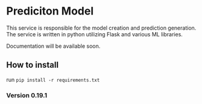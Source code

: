 # Prediciton Model

This service is responsible for the model creation and prediction generation. 
The service is written in python utilizing Flask and various ML libraries.

Documentation will be available soon.

## How to install
run ```pip install -r requirements.txt```

### Version 0.19.1
